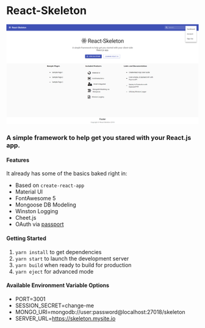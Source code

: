 # React-Skeleton
![React-Skeleton](https://raw.githubusercontent.com/Fairbanks-io/react-skeleton/master/react-skeleton.png)

### A simple framework to help get you stared with your React.js app.

#### Features
It already has some of the basics baked right in:
- Based on `create-react-app`
- Material UI
- FontAwesome 5
- Mongoose DB Modeling
- Winston Logging
- Cheet.js
- OAuth via [passport](https://github.com/jaredhanson/passport)

#### Getting Started
1. `yarn install` to get dependencies
2. `yarn start` to launch the development server
3. `yarn build` when ready to build for production
4. `yarn eject` for advanced mode
 
#### Available Environment Variable Options
* PORT=3001
* SESSION_SECRET=change-me
* MONGO_URI=mongodb://user:password@localhost:27018/skeleton
* SERVER_URL=https://skeleton.mysite.io

